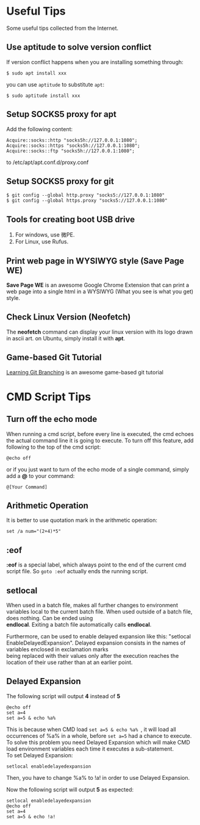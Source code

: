 # Useful Tips
Some useful tips collected from the Internet.

## Use aptitude to solve version conflict
If version conflict happens when you are installing something through:  
  
`$ sudo apt install xxx`  
  
you can use `aptitude` to substitute `apt`:  
  
`$ sudo aptitude install xxx`  

## Setup SOCKS5 proxy for apt
Add the following content:  
  
`Acquire::socks::http "socks5h://127.0.0.1:1080";`  
`Acquire::socks::https "socks5h://127.0.0.1:1080";`  
`Acquire::socks::ftp "socks5h://127.0.0.1:1080";`  
  
to /etc/apt/apt.conf.d/proxy.conf  

## Setup SOCKS5 proxy for git
`$ git config --global http.proxy "socks5://127.0.0.1:1080"`  
`$ git config --global https.proxy "socks5://127.0.0.1:1080"`  

## Tools for creating boot USB drive
1. For windows, use 微PE.
2. For Linux, use Rufus.

## Print web page in WYSIWYG style (Save Page WE)
**Save Page WE** is an awesome Google Chrome Extension that can print a web page into a single html in a WYSIWYG (What you see is what you get) style.

## Check Linux Version (Neofetch)
The **neofetch** command can display your linux version with its logo drawn in ascii art.
on Ubuntu, simply install it with **apt**.  


## Game-based Git Tutorial
[Learning Git Branching](https://learngitbranching.js.org) is an awesome game-based git tutorial




# CMD Script Tips

## Turn off the echo mode
When running a cmd script, before every line is executed, the cmd echoes the actual
command line it is going to execute. To turn off this feature, add following to the
top of the cmd script:

`@echo off`

or if you just want to turn of the echo mode of a single command, simply add a **@** to your command:  

`@[Your Command]`  

## Arithmetic Operation
It is better to use quotation mark in the arithmetic operation:

`set /a num="(2+4)*5"`

## :eof
**:eof** is a special label, which always point to the end of the current cmd script file.
So `goto :eof` actually ends the running script.

## setlocal
When used in a batch file, makes all further changes to environment variables local to the current batch file. When used outside of a batch file, does nothing. Can be ended using  
**endlocal**. Exiting a batch file automatically calls **endlocal**.  
  
Furthermore, can be used to enable delayed expansion like this: "setlocal EnableDelayedExpansion". Delayed expansion consists in the names of variables enclosed in exclamation marks  
being replaced with their values only after the execution reaches the location of their use rather than at an earlier point.  

## Delayed Expansion

The following script will output **4** instead of **5**  
  
```
@echo off 
set a=4 
set a=5 & echo %a% 
```
  
This is because when CMD load `set a=5 & echo %a% `, it will load all occurrences of %a% in a whole, before `set a=5` had a chance to execute.  
To solve this problem you need Delayed Expansion which will make CMD load environment variables each time it executes a sub-statement.  
To set Delayed Expansion:  

`setlocal enabledelayedexpansion`  
  
Then, you have to change %a% to !a! in order to use Delayed Expansion.  

Now the following script will output **5** as expected:  
  
```
setlocal enabledelayedexpansion
@echo off 
set a=4 
set a=5 & echo !a!
```
